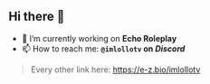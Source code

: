 ## Hi there 👋

- 🔭 I’m currently working on **Echo Roleplay**
- 📫 How to reach me: **`@imlollotv` on *Discord***

> Every other link here: https://e-z.bio/imlollotv

